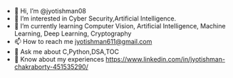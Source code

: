 - 👋 Hi, I’m @jyotishman08
- 👀 I’m interested in Cyber Security,Artificial Intelligence.
- 🌱 I’m currently learning Computer Vision, Artificial Intelligence, Machine Learning, Deep Learning, Cryptography
- 📫 How to reach me jyotishman611@gmail.com
- 💬 Ask me about C,Python,DSA,TOC
- 📄 Know about my experiences https://www.linkedin.com/in/jyotishman-chakraborty-451535290/

<!---
jyotishman08/jyotishman08 is a ✨ special ✨ repository because its `README.md` (this file) appears on your GitHub profile.
You can click the Preview link to take a look at your changes.
--->
